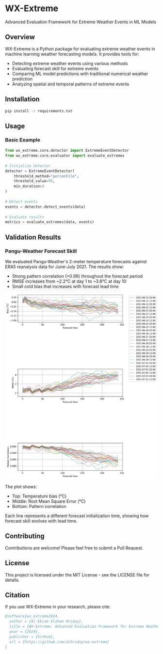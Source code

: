 # WX-Extreme

Advanced Evaluation Framework for Extreme Weather Events in ML Models

## Overview

WX-Extreme is a Python package for evaluating extreme weather events in machine learning weather forecasting models. It provides tools for:
- Detecting extreme weather events using various methods
- Evaluating forecast skill for extreme events
- Comparing ML model predictions with traditional numerical weather prediction
- Analyzing spatial and temporal patterns of extreme events

## Installation

```bash
pip install -r requirements.txt
```

## Usage

### Basic Example

```python
from wx_extreme.core.detector import ExtremeEventDetector
from wx_extreme.core.evaluator import evaluate_extremes

# Initialize detector
detector = ExtremeEventDetector(
    threshold_method="percentile",
    threshold_value=95,
    min_duration=3
)

# Detect events
events = detector.detect_events(data)

# Evaluate results
metrics = evaluate_extremes(data, events)
```

## Validation Results

### Pangu-Weather Forecast Skill

We evaluated Pangu-Weather's 2-meter temperature forecasts against ERA5 reanalysis data for June-July 2021. The results show:

- Strong pattern correlation (>0.98) throughout the forecast period
- RMSE increases from ~2.2°C at day 1 to ~3.8°C at day 10
- Small cold bias that increases with forecast lead time

![Forecast Skill Metrics](plots/forecast_skill.png)

The plot shows:
- Top: Temperature bias (°C)
- Middle: Root Mean Square Error (°C)
- Bottom: Pattern correlation

Each line represents a different forecast initialization time, showing how forecast skill evolves with lead time.

## Contributing

Contributions are welcome! Please feel free to submit a Pull Request.

## License

This project is licensed under the MIT License - see the LICENSE file for details.

## Citation

If you use WX-Extreme in your research, please cite:

```bibtex
@software{wx_extreme2024,
  author = {Al-Ekram Elahee Hridoy},
  title = {WX-Extreme: Advanced Evaluation Framework for Extreme Weather Events in ML Models},
  year = {2024},
  publisher = {GitHub},
  url = {https://github.com/alhridoy/wx-extreme}
}
```
